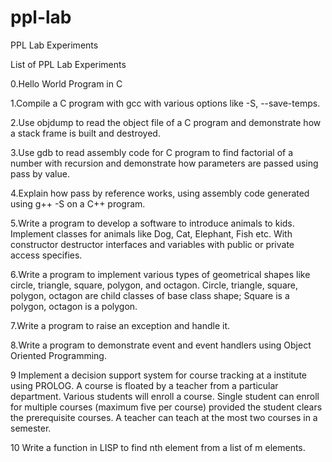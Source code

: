 # ppl-lab
PPL Lab Experiments

List of PPL Lab Experiments

0.Hello World Program in C

1.Compile a C program with gcc with various options like -S, --save-temps.

2.Use objdump to read the object file of a C program and demonstrate how a stack frame is built and destroyed.

3.Use gdb to read assembly code for C program to find factorial of a number with recursion and demonstrate how parameters are passed using pass by value.

4.Explain how pass by reference works, using assembly code generated using g++ -S on a C++ program.

5.Write a program to develop a software to introduce animals to kids. Implement classes for animals like Dog, Cat, Elephant, Fish etc. With constructor destructor interfaces and variables with public or private access specifies.

6.Write a program to implement various types of geometrical shapes like circle, triangle, square, polygon, and octagon. Circle, triangle, square, polygon, octagon are child classes of base class shape; Square is a polygon, octagon is a polygon.

7.Write a program to raise an exception and handle it.

8.Write a program to demonstrate event and event handlers using Object Oriented Programming.

9 Implement a decision support system for course tracking at a institute using PROLOG. A course is floated by a teacher from a particular department. Various students will enroll a course. Single student can enroll for multiple courses (maximum five per course) provided the student clears the prerequisite courses. A teacher can teach at the most two courses in a semester.


10 Write a function in LISP to find nth element from a list of m elements.


